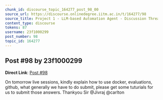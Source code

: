 ```yaml
---
chunk_id: discourse_topic_164277_post_98_00
source_url: https://discourse.onlinedegree.iitm.ac.in/t/164277/98
source_title: Project 1 - LLM-based Automation Agent - Discussion Thread [TDS Jan 2025]
content_type: discourse
tokens: 87
username: 23f1000299
post_number: 98
topic_id: 164277
---
```


## Post #98 by 23f1000299

**Direct Link**: [Post #98](https://discourse.onlinedegree.iitm.ac.in/t/164277/98)

On tomorrow live sessions, kindly explain how to use docker, evaluations, github, what generally we have to do submit, please get some tuturials for us to submit those answers. Thankyou Sir @Jivraj @carlton
